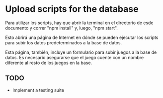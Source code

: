 # Upload scripts for the database

Para utilizar los scripts, hay que abrir la terminal en el directorio de esde documento y correr "npm install" y, luego, "npm start".

Esto abrirá una página de Internet en dónde se pueden ejecutar los scripts para subir los datos predeterminados a la base de datos.

Esta página, también, incluye un formulario para subir juegos a la base de datos. Es necesario asegurarse que el juego cuente con un nombre diferente al resto de los juegos en la base.

## TODO

- Implement a testing suite